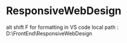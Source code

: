 # ResponsiveWebDesign
alt shift F for formatting in VS code
local path : D:\FrontEnd\ResponsiveWebDesign
